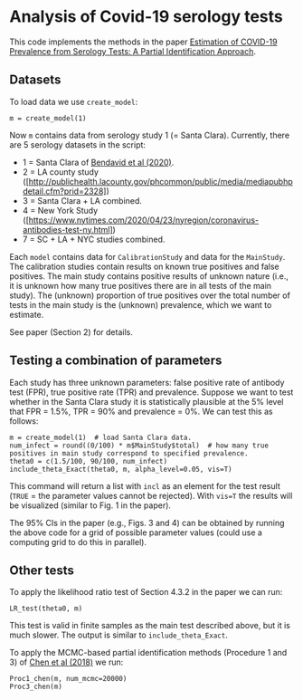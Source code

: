 # Analysis of Covid-19 serology tests

This code implements the methods in the paper 
[Estimation of COVID-19 Prevalence from Serology Tests: A Partial Identification Approach](https://papers.ssrn.com/sol3/Papers.cfm?abstract_id=3587738).

## Datasets

To load data we use `create_model`:

    m = create_model(1) 

Now `m` contains data from serology study 1 (= Santa Clara). Currently, there are 5 serology datasets in the script:
 * 1 = Santa Clara of [Bendavid et al (2020)](https://www.medrxiv.org/content/10.1101/2020.04.14.20062463v2).
 * 2 = LA county study ([http://publichealth.lacounty.gov/phcommon/public/media/mediapubhpdetail.cfm?prid=2328])
 * 3 = Santa Clara + LA combined.
 * 4 = New York Study ([https://www.nytimes.com/2020/04/23/nyregion/coronavirus-antibodies-test-ny.html])
 * 7 = SC + LA + NYC studies combined.

Each `model` contains data for `CalibrationStudy` and data for the `MainStudy`. The calibration studies contain results on known true positives and false positives.
The main study contains positive results of unknown nature (i.e., it is unknown how many true positives there are in all tests of the main study). The (unknown) proportion of true positives over the total number of tests in the main study is the (unknown) prevalence, which we want to estimate.

See paper (Section 2) for details.

## Testing a combination of parameters

Each study has three unknown parameters: false positive rate of antibody test (FPR), true positive rate (TPR) and prevalence.
Suppose we want to test whether in the Santa Clara study it is statistically plausible at the 5% level that 
FPR = 1.5%, TPR = 90% and prevalence = 0%. We can test this as follows:

    m = create_model(1)  # load Santa Clara data.
    num_infect = round((0/100) * m$MainStudy$total)  # how many true positives in main study correspond to specified prevalence. 
    theta0 = c(1.5/100, 90/100, num_infect)
    include_theta_Exact(theta0, m, alpha_level=0.05, vis=T)
    
This command will return a list with `incl` as an element for the test result (`TRUE` = the parameter values cannot be rejected).
With `vis=T` the results will be visualized (similar to Fig. 1 in the paper).

The 95% CIs in the paper (e.g., Figs. 3 and 4) can be obtained by running the above code for a grid of possible parameter values (could use a computing grid to do this in parallel).

## Other tests
To apply the likelihood ratio test of Section 4.3.2 in the paper we can run:

    LR_test(theta0, m)

This test is valid in finite samples as the main test described above, but it is much slower. The output is similar to `include_theta_Exact`.

To apply the MCMC-based partial identification methods (Procedure 1 and 3) of [Chen et al (2018)](https://onlinelibrary.wiley.com/doi/abs/10.3982/ECTA14525) we run:

    Proc1_chen(m, num_mcmc=20000)
    Proc3_chen(m)


